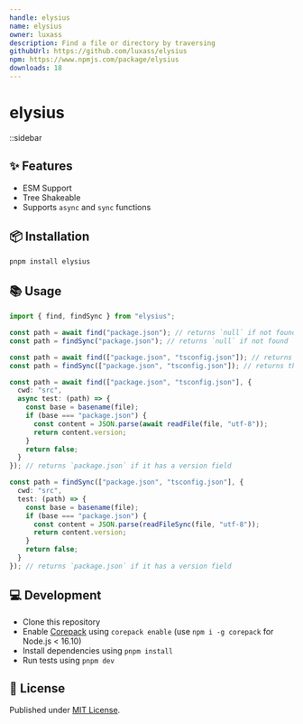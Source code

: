```yaml
---
handle: elysius
name: elysius
owner: luxass
description: Find a file or directory by traversing
githubUrl: https://github.com/luxass/elysius
npm: https://www.npmjs.com/package/elysius
downloads: 18
---
```


# elysius

::sidebar

## ✨ Features

* ESM Support
* Tree Shakeable
* Supports `async` and `sync` functions

## 📦 Installation

```sh
pnpm install elysius
```

## 📚 Usage

```ts
import { find, findSync } from "elysius";

const path = await find("package.json"); // returns `null` if not found
const path = findSync("package.json"); // returns `null` if not found

const path = await find(["package.json", "tsconfig.json"]); // returns the first found file
const path = findSync(["package.json", "tsconfig.json"]); // returns the first found file

const path = await find(["package.json", "tsconfig.json"], {
  cwd: "src",
  async test: (path) => {
    const base = basename(file);
    if (base === "package.json") {
      const content = JSON.parse(await readFile(file, "utf-8"));
      return content.version;
    }
    return false;
  }
}); // returns `package.json` if it has a version field

const path = findSync(["package.json", "tsconfig.json"], {
  cwd: "src",
  test: (path) => {
    const base = basename(file);
    if (base === "package.json") {
      const content = JSON.parse(readFileSync(file, "utf-8"));
      return content.version;
    }
    return false;
  }
}); // returns `package.json` if it has a version field
```

## 💻 Development

* Clone this repository
* Enable [Corepack](https://github.com/nodejs/corepack) using `corepack enable` (use `npm i -g corepack` for Node.js < 16.10)
* Install dependencies using `pnpm install`
* Run tests using `pnpm dev`

## 📄 License

Published under [MIT License](https://github.com/luxass/elysius/blob/main/LICENSE).
